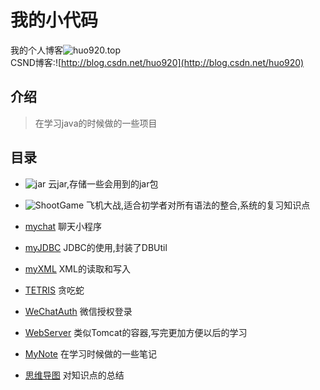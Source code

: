 # 我的小代码
我的个人博客![huo920.top](huo920.top)  
CSND博客:![http://blog.csdn.net/huo920](http://blog.csdn.net/huo920)

## 介绍
>在学习java的时候做的一些项目

## 目录
* ![jar](jar) 云jar,存储一些会用到的jar包 

* ![ShootGame](ShootGame) 飞机大战,适合初学者对所有语法的整合,系统的复习知识点
    
* [mychat](mychat) 聊天小程序

* [myJDBC](myJDBC) JDBC的使用,封装了DBUtil

* [myXML](myXML) XML的读取和写入

* [TETRIS](TETRIS) 贪吃蛇

* [WeChatAuth](WeChatAuth) 微信授权登录

* [WebServer](WebServer) 类似Tomcat的容器,写完更加方便以后的学习

* [MyNote](MyNote) 在学习时候做的一些笔记

* [思维导图](思维导图) 对知识点的总结
